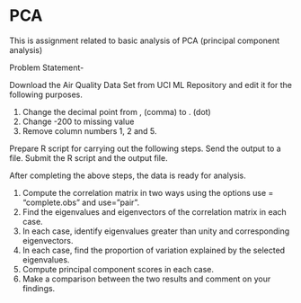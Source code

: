 # PCA
This is assignment related to basic analysis of PCA (principal component analysis)

Problem Statement-

Download the Air Quality Data Set from UCI ML Repository and edit it for the following purposes.

1.	Change the decimal point from , (comma) to . (dot)
2.	Change -200 to missing value
3.	Remove column numbers 1, 2 and 5. 

Prepare R script for carrying out the following steps. Send the output to a file. Submit the R script and the output file.

After completing the above steps, the data is ready for analysis.

1.	Compute the correlation matrix in two ways using the options use = “complete.obs” and use=”pair”.
2.	Find the eigenvalues and eigenvectors of the correlation matrix in each case.
3.	In each case, identify eigenvalues greater than unity and corresponding eigenvectors.
4.	In each case, find the proportion of variation explained by the selected eigenvalues.
5.	Compute principal component scores in each case.
6.	Make a comparison between the two results and comment on your findings.

